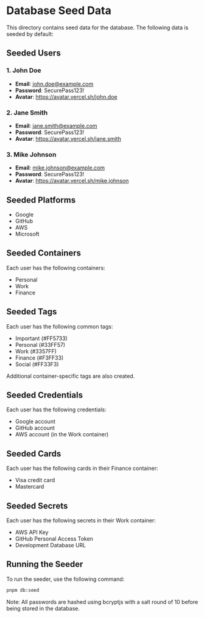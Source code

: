 # Database Seed Data

This directory contains seed data for the database. The following data is seeded by default:

## Seeded Users

### 1. John Doe

- **Email**: <john.doe@example.com>
- **Password**: SecurePass123!
- **Avatar**: <https://avatar.vercel.sh/john.doe>

### 2. Jane Smith

- **Email**: <jane.smith@example.com>
- **Password**: SecurePass123!
- **Avatar**: <https://avatar.vercel.sh/jane.smith>

### 3. Mike Johnson

- **Email**: <mike.johnson@example.com>
- **Password**: SecurePass123!
- **Avatar**: <https://avatar.vercel.sh/mike.johnson>

## Seeded Platforms

- Google
- GitHub
- AWS
- Microsoft

## Seeded Containers

Each user has the following containers:

- Personal
- Work
- Finance

## Seeded Tags

Each user has the following common tags:

- Important (#FF5733)
- Personal (#33FF57)
- Work (#3357FF)
- Finance (#F3FF33)
- Social (#FF33F3)

Additional container-specific tags are also created.

## Seeded Credentials

Each user has the following credentials:

- Google account
- GitHub account
- AWS account (in the Work container)

## Seeded Cards

Each user has the following cards in their Finance container:

- Visa credit card
- Mastercard

## Seeded Secrets

Each user has the following secrets in their Work container:

- AWS API Key
- GitHub Personal Access Token
- Development Database URL

## Running the Seeder

To run the seeder, use the following command:

```bash
pnpm db:seed
```

Note: All passwords are hashed using bcryptjs with a salt round of 10 before being stored in the database.

